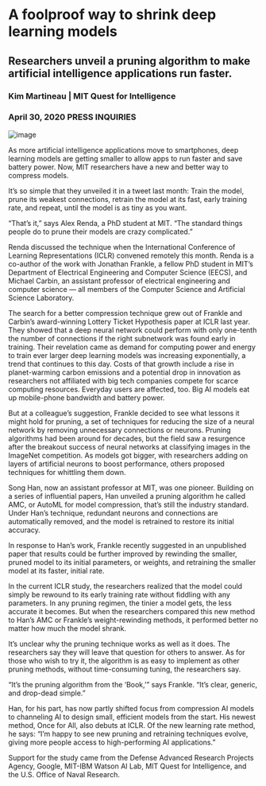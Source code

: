 # A foolproof way to shrink deep learning models
## ​Researchers unveil a pruning algorithm to make artificial intelligence applications run faster.
### Kim Martineau | MIT Quest for Intelligence  
### April 30, 2020 PRESS INQUIRIES

![image](https://user-images.githubusercontent.com/52825569/156925291-f26ed1e2-44b7-4acc-9aa1-b1c7b2ba6ad4.png)


As more artificial intelligence applications move to smartphones, deep learning models are getting smaller to allow apps to run faster and save battery power. Now, MIT researchers have a new and better way to compress models. 

It’s so simple that they unveiled it in a tweet last month: Train the model, prune its weakest connections, retrain the model at its fast, early training rate, and repeat, until the model is as tiny as you want. 

“That’s it,” says Alex Renda, a PhD student at MIT. “The standard things people do to prune their models are crazy complicated.” 

Renda discussed the technique when the International Conference of Learning Representations (ICLR) convened remotely this month. Renda is a co-author of the work with Jonathan Frankle, a fellow PhD student in MIT’s Department of Electrical Engineering and Computer Science (EECS), and Michael Carbin, an assistant professor of electrical engineering and computer science — all members of the Computer Science and Artificial Science Laboratory.  

The search for a better compression technique grew out of Frankle and Carbin’s award-winning Lottery Ticket Hypothesis paper at ICLR last year. They showed that a deep neural network could perform with only one-tenth the number of connections if the right subnetwork was found early in training. Their revelation came as demand for computing power and energy to train ever larger deep learning models was increasing exponentially, a trend that continues to this day. Costs of that growth include a rise in planet-warming carbon emissions and a potential drop in innovation as researchers not affiliated with big tech companies compete for scarce computing resources. Everyday users are affected, too. Big AI models eat up mobile-phone bandwidth and battery power.

But at a colleague’s suggestion, Frankle decided to see what lessons it might hold for pruning, a set of techniques for reducing the size of a neural network by removing unnecessary connections or neurons. Pruning algorithms had been around for decades, but the field saw a resurgence after the breakout success of neural networks at classifying images in the ImageNet competition. As models got bigger, with researchers adding on layers of artificial neurons to boost performance, others proposed techniques for whittling them down. 

Song Han, now an assistant professor at MIT, was one pioneer. Building on a series of influential papers, Han unveiled a pruning algorithm he called AMC, or AutoML for model compression, that’s still the industry standard. Under Han’s technique, redundant neurons and connections are automatically removed, and the model is retrained to restore its initial accuracy. 

In response to Han’s work, Frankle recently suggested in an unpublished paper that results could be further improved by rewinding the smaller, pruned model to its initial parameters, or weights, and retraining the smaller model at its faster, initial rate. 

In the current ICLR study, the researchers realized that the model could simply be rewound to its early training rate without fiddling with any parameters. In any pruning regimen, the tinier a model gets, the less accurate it becomes. But when the researchers compared this new method to Han’s AMC or Frankle’s weight-rewinding methods, it performed better no matter how much the model shrank. 

It’s unclear why the pruning technique works as well as it does. The researchers say they will leave that question for others to answer. As for those who wish to try it, the algorithm is as easy to implement as other pruning methods, without time-consuming tuning, the researchers say. 

“It’s the pruning algorithm from the ‘Book,’” says Frankle. “It’s clear, generic, and drop-dead simple.”

Han, for his part, has now partly shifted focus from compression AI models to channeling AI to design small, efficient models from the start. His newest method, Once for All, also debuts at ICLR. Of the new learning rate method, he says: “I’m happy to see new pruning and retraining techniques evolve, giving more people access to high-performing AI applications.” 

Support for the study came from the Defense Advanced Research Projects Agency, Google, MIT-IBM Watson AI Lab, MIT Quest for Intelligence, and the U.S. Office of Naval Research.
